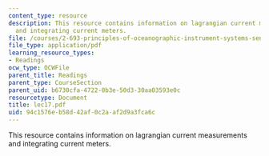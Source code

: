 ```yaml
---
content_type: resource
description: This resource contains information on lagrangian current measurements
  and integrating current meters.
file: /courses/2-693-principles-of-oceanographic-instrument-systems-sensors-and-measurements-13-998-spring-2004/94c1576eb58d42af0c2aaf2d9a3fca6c_lec17.pdf
file_type: application/pdf
learning_resource_types:
- Readings
ocw_type: OCWFile
parent_title: Readings
parent_type: CourseSection
parent_uid: b6730cfa-4722-0b3e-50d3-30aa03593e0c
resourcetype: Document
title: lec17.pdf
uid: 94c1576e-b58d-42af-0c2a-af2d9a3fca6c
---
```

This resource contains information on lagrangian current measurements and integrating current meters.


